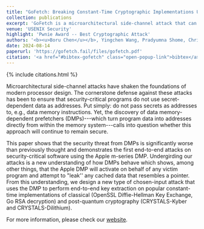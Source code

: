 ```yaml
---
title: "GoFetch: Breaking Constant-Time Cryptographic Implementations Using Data Memory-Dependent Prefetchers"
collection: publications
excerpt: 'GoFetch is a microarchitectural side-channel attack that can extract secret keys from constant-time cryptographic implementations via data memory-dependent prefetchers (DMPs). We show that DMPs are present in many Apple CPUs and pose a real threat to multiple cryptographic implementations, allowing us to extract keys from OpenSSL Diffie-Hellman, Go RSA, as well as CRYSTALS Kyber and Dilithium.'
venue: 'USENIX Security'
highlight: 'Pwnie Award -- Best Cryptographic Attack'
authors: '<b><u>Boru Chen</u></b>, Yingchen Wang, Pradyumna Shome, Christopher W. Fletcher, David Kohlbrenner, Riccardo Paccagnella, Daniel Genkin'
date: 2024-08-14
paperurl: 'https://gofetch.fail/files/gofetch.pdf'
citation: '<a href="#bibtex-gofetch" class="open-popup-link">bibtex</a>'
---
```

{% include citations.html %}

Microarchitectural side-channel attacks have shaken the foundations of modern processor design. The cornerstone defense against these attacks has been to ensure that security-critical programs do not use secret-dependent data as addresses. Put simply: do not pass secrets as addresses to, e.g., data memory instructions. Yet, the discovery of data memory-dependent prefetchers (DMPs)---which turn program data into addresses directly from within the memory system---calls into question whether this approach will continue to remain secure.

This paper shows that the security threat from DMPs is significantly worse than previously thought and demonstrates the first end-to-end attacks on security-critical software using the Apple m-series DMP. Undergirding our attacks is a new understanding of how DMPs behave which shows, among other things, that the Apple DMP will activate on behalf of any victim program and attempt to "leak'' any cached data that resembles a pointer. From this understanding, we design a new type of chosen-input attack that uses the DMP to perform end-to-end key extraction on popular constant-time implementations of classical (OpenSSL Diffie-Hellman Key Exchange, Go RSA decryption) and post-quantum cryptography (CRYSTALS-Kyber and CRYSTALS-Dilithium).

For more information, please check our [website](https://gofetch.fail).